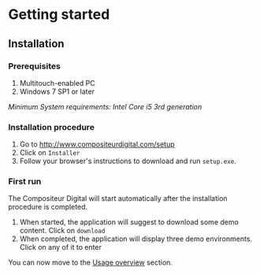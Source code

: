 # Getting started

## Installation

### Prerequisites

1. Multitouch-enabled PC
2. Windows 7 SP1 or later

_Minimum System requirements: Intel Core i5 3rd generation_

### Installation procedure

1. Go to <http://www.compositeurdigital.com/setup>
2. Click on `Installer`
3. Follow your browser's instructions to download and run `setup.exe`.

### First run

The Compositeur Digital will start automatically after the installation procedure is completed.

1. When started, the application will suggest to download some demo content. Click on `download` 
2. When completed, the application will display three demo environments. Click on any of it to enter   

You can now move to the [Usage overview](use.md) section.
